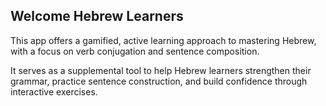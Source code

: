 ## Welcome Hebrew Learners ##

This app offers a gamified, active learning approach to mastering Hebrew, with a focus on verb conjugation and sentence composition.

It serves as a supplemental tool to help Hebrew learners strengthen their grammar, practice sentence construction, and build confidence through interactive exercises.
